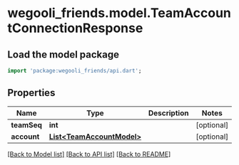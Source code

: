 # wegooli_friends.model.TeamAccountConnectionResponse

## Load the model package

```dart
import 'package:wegooli_friends/api.dart';
```

## Properties

| Name        | Type                                                    | Description | Notes      |
| ----------- | ------------------------------------------------------- | ----------- | ---------- |
| **teamSeq** | **int**                                                 |             | [optional] |
| **account** | [**List&lt;TeamAccountModel&gt;**](TeamAccountModel.md) |             | [optional] |

[[Back to Model list]](../README.md#documentation-for-models)
[[Back to API list]](../README.md#documentation-for-api-endpoints)
[[Back to README]](../README.md)
